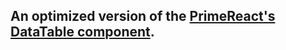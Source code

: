 ## An optimized version of the [PrimeReact's DataTable component](https://primereact.org/datatable/).
